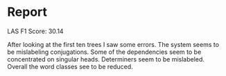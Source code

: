 Report
=======
LAS F1 Score: 30.14

After looking at the first ten trees I saw some errors. The system seems to be mislabeling conjugations. Some of the
dependencies seem to be concentrated on singular heads. Determiners seem to be mislabeled. Overall the word classes
see to be reduced.
